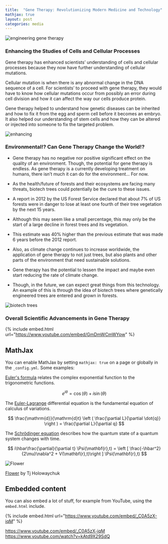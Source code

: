 ```yaml
---
title:  "Gene Therapy: Revolutionizing Modern Medicine and Technology"
mathjax: true
layout: post
categories: media
---
```


![engineering gene therapy](https://www.innovationnewsnetwork.com/wp-content/uploads/2021/03/iStock-1209831767-696x392.jpg)

### Enhancing the Studies of Cells and Cellular Processes

Gene therapy has enhanced scientists’ understanding of cells and cellular processes because they now have further understanding of cellular mutations.

Cellular mutation is when there is any abnormal change in the DNA sequence of a cell. For scientists’ to proceed with gene therapy, they would have to know how cellular mutations occur from possibly an error during cell division and how it can affect the way our cells produce protein.

Gene therapy helped to understand how genetic diseases can be inherited and how to fix it from the egg and sperm cell before it becomes an embryo. It also helped our understanding of stem cells and how they can be altered or injected into someone to fix the targeted problem.

![enhancing](https://img.chemie.de/Portal/News/6576f56f211f6_QiR0Jsyba.png?tr=n-news_teaser)
### Environmental!? Can Gene Therapy Change the World!?

- Gene therapy has no negative nor positive significant effect on the quality of an environment. Though, the potential for gene therapy is endless. As gene therapy is a currently developing treatment on humans, there isn’t much it can do for the environment... For now.

- As the health/future of forests and their ecosystems are facing many threats, biotech trees could potentially be the cure to these issues.

- A report in 2012 by the US Forest Service declared that about 7% of US forests were in danger to lose at least one fourth of their tree vegetation by the next 15 years.

- Although this may seem like a small percentage, this may only be the start of a large decline in forest trees and its vegetation.

- This estimate was 40% higher than the previous estimate that was made 6 years before the 2012 report.

- Also, as climate change continues to increase worldwide, the application of gene therapy to not just trees, but also plants and other parts of the environment that need sustainable solutions.

- Gene therapy has the potential to lessen the impact and maybe even start reducing the rate of climate change.

- Though, in the future, we can expect great things from this technology. An example of this is through the idea of biotech trees where genetically engineered trees are entered and grown in forests. 

![biotech trees](https://www.centerforfoodsafety.org/thumbs/1000x562/files/zc/tree_farm_2_000021241182medium_68587.jpg)

### Overall Scientific Advancements in Gene Therapy

{% include embed.html url="https://www.youtube.com/embed/GmDmWCmWYpw" %}

## MathJax

You can enable MathJax by setting `mathjax: true` on a page or globally in the `_config.yml`. Some examples:

[Euler's formula](https://en.wikipedia.org/wiki/Euler%27s_formula) relates the  complex exponential function to the trigonometric functions.

$$ e^{i\theta}=\cos(\theta)+i\sin(\theta) $$

The [Euler-Lagrange](https://en.wikipedia.org/wiki/Lagrangian_mechanics) differential equation is the fundamental equation of calculus of variations.

$$ \frac{\mathrm{d}}{\mathrm{d}t} \left ( \frac{\partial L}{\partial \dot{q}} \right ) = \frac{\partial L}{\partial q} $$

The [Schrödinger equation](https://en.wikipedia.org/wiki/Schr%C3%B6dinger_equation) describes how the quantum state of a quantum system changes with time.

$$ i\hbar\frac{\partial}{\partial t} \Psi(\mathbf{r},t) = \left [ \frac{-\hbar^2}{2\mu}\nabla^2 + V(\mathbf{r},t)\right ] \Psi(\mathbf{r},t) $$


![Flower](https://user-images.githubusercontent.com/4943215/55412447-bcdb6c80-5567-11e9-8d12-b1e35fd5e50c.jpg)

[Flower](https://unsplash.com/photos/iGrsa9rL11o) by Tj Holowaychuk

## Embedded content

You can also embed a lot of stuff, for example from YouTube, using the `embed.html` include.

{% include embed.html url="https://www.youtube.com/embed/_C0A5zX-iqM" %}

https://www.youtube.com/embed/_C0A5zX-iqM
https://www.youtube.com/watch?v=kAtd9X29SdQ
